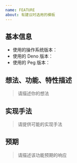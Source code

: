```yaml
---
name: FEATURE
about: 有建议时选用的模板
---
```


## 基本信息

 - 使用的操作系统版本：
 - 使用的 Deno 版本：
 - 使用的 Peg 版本：

## 想法、功能、特性描述

> 请描述你的想法

## 实现手法

> 请提供可能的实现手法

## 预期

> 请描述该功能预期的响应